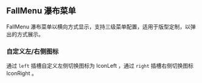 <div class="demo-header">
<p class="overviewicon">
  <span class="wapi-navigation-fallmenu"/>
</p>

## FallMenu 瀑布菜单

<nova-uxlink widget-name="FallMenu"></nova-uxlink>

FallMenu 瀑布菜单以横向方式显示，支持三级菜单配置，适用于版型定制，以弹出的方式展示。
</div>

### 自定义左/右侧图标

通过 `left` 插槽自定义左侧切换图标为 IconLeft ，通过 `right` 插槽右侧切换图标 IconRight 。

<nova-demo-view link="fall-menu/custom-slider-icon"></nova-demo-view>

<br>
